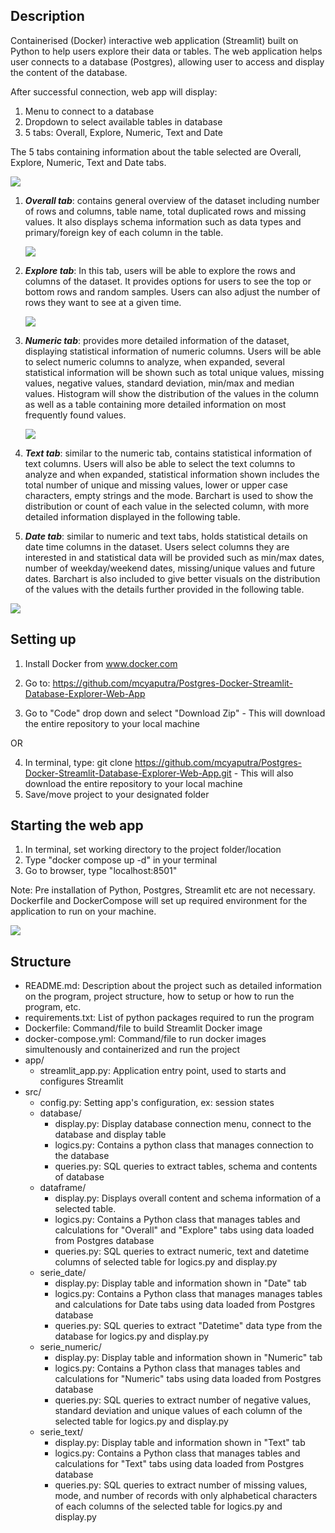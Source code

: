 ## Description

Containerised (Docker) interactive web application (Streamlit) built on Python to help users explore their data or tables. The web application helps user connects to a database (Postgres), allowing user to access and display the content of the database.

After successful connection, web app will display:

1. Menu to connect to a database
2. Dropdown to select available tables in database
3. 5 tabs: Overall, Explore, Numeric, Text and Date

The 5 tabs containing information about the table selected are
Overall, Explore, Numeric, Text and Date tabs.

<img src='/Images/2nd Page.png'>



1.  ***Overall tab***: contains general overview of the dataset
    including number of rows and columns, table name,
    total duplicated rows and missing values. It also displays
    schema information such as data types and primary/foreign key of
    each column in the table.

    <img src='/Images/3rd Page.png'>

    

2.  ***Explore tab***: In this tab, users will be able to explore the rows
    and columns of the dataset. It provides options for users to see the top or bottom rows and random samples.
    Users can also adjust the number of rows they want to see at a given time.

    <img src='/Images/4th Page.png'>

3.  ***Numeric tab***: provides more detailed information of the dataset,
    displaying statistical information of numeric columns. Users will
    be able to select numeric columns to analyze, when expanded,
    several statistical information will be shown such as total unique
    values, missing values, negative values, standard deviation, min/max
    and median values. Histogram will show the
    distribution of the values in the column as well as a table
    containing more detailed information on most frequently found
    values.

    <img src='/Images/5th Page.png'>

4.  ***Text tab***: similar to the numeric tab, contains statistical
    information of text columns. Users will also be able to select the
    text columns to analyze and when expanded, statistical information
    shown includes the total number of unique and missing values, lower
    or upper case characters, empty strings and the mode. Barchart is
    used to show the distribution or count of each value in the selected
    column, with more detailed information displayed in the following
    table.

5.  ***Date tab***: similar to numeric and text tabs, holds statistical
    details on date time columns in the dataset. Users select columns
    they are interested in and statistical data will be provided such as
    min/max dates, number of weekday/weekend dates, missing/unique
    values and future dates. Barchart is also included to give better
    visuals on the distribution of the values with the details further
    provided in the following table.

<img src='/Images/Diagram.png'>

## Setting up

1. Install Docker from www.docker.com

2. Go to: https://github.com/mcyaputra/Postgres-Docker-Streamlit-Database-Explorer-Web-App
3. Go to "Code" drop down and select "Download Zip" - This will download the entire repository to your local machine

OR


4. In terminal, type: git clone https://github.com/mcyaputra/Postgres-Docker-Streamlit-Database-Explorer-Web-App.git - This will also download the entire repository to your local machine
5. Save/move project to your designated folder

## Starting the web app

1. In terminal, set working directory to the project folder/location
2. Type "docker compose up -d" in your terminal
3. Go to browser, type "localhost:8501"

Note: Pre installation of Python, Postgres, Streamlit etc are not necessary. Dockerfile and DockerCompose will set up required environment for the application to run on your machine.

<img src='/Images/Main Page.png'>


## Structure

- README.md: Description about the project such as detailed information on the program, project structure, how to setup or how to run the program, etc.
- requirements.txt: List of python packages required to run the program
- Dockerfile: Command/file to build Streamlit Docker image 
- docker-compose.yml: Command/file to run docker images simultenously and containerized and run the project
- app/
  - streamlit_app.py: Application entry point, used to starts and configures Streamlit
- src/
  - config.py: Setting app's configuration, ex: session states
  - database/
    - display.py: Display database connection menu, connect to the database and display table
    - logics.py: Contains a python class that manages connection to the database
    - queries.py: SQL queries to extract tables, schema and contents of database
  - dataframe/
    - display.py: Displays overall content and schema information of a selected table.
    - logics.py: Contains a Python class that manages tables and calculations for "Overall" and "Explore" tabs using data loaded from Postgres database
    - queries.py: SQL queries to extract numeric, text and datetime columns of selected table for logics.py and display.py
  - serie_date/
    - display.py: Display table and information shown in "Date" tab
    - logics.py: Contains a Python class that manages manages tables and calculations for Date tabs using data loaded from Postgres database
    - queries.py: SQL queries to extract "Datetime" data type from the database for logics.py and display.py
  - serie_numeric/
    - display.py: Display table and information shown in "Numeric" tab
    - logics.py: Contains a Python class that manages tables and calculations for "Numeric" tabs using data loaded from Postgres database
    - queries.py: SQL queries to extract number of negative values, standard deviation and unique values of each column of the selected table for logics.py and display.py
  - serie_text/
    - display.py: Display table and information shown in "Text" tab
    - logics.py: Contains a Python class that manages tables and calculations for "Text" tabs using data loaded from Postgres database
    - queries.py: SQL queries to extract number of missing values, mode, and number of records with only alphabetical characters of each columns of the selected table for logics.py and display.py
